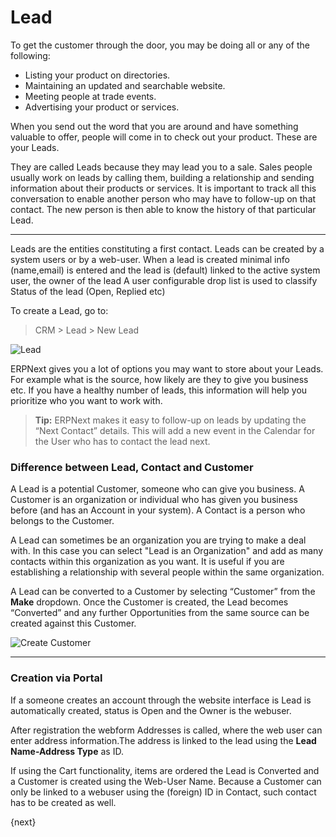 # Lead

To get the customer through the door, you may be doing all or any of the
following:

  * Listing your product on directories.
  * Maintaining an updated and searchable website.
  * Meeting people at trade events.
  * Advertising your product or services.

When you send out the word that you are around and have something valuable to
offer, people will come in to check out your product. These are your Leads.

They are called Leads because they may lead you to a sale. Sales people
usually work on leads by calling them, building a relationship and sending
information about their products or services. It is important to track all
this conversation to enable another person who may have to follow-up on that
contact. The new person is then able to know the history of that particular
Lead.

---

Leads are the  entities constituting a first contact. Leads can be created by a system users or by a web-user. When a lead is created minimal info (name,email) is entered and the lead is (default) linked to the active system user, the owner of the lead  A user configurable drop list is used to classify Status of the lead (Open, Replied etc)

To create a Lead, go to:

> CRM > Lead > New Lead

<img class="screenshot" alt="Lead" src="/docs/assets/img/crm/lead.png">

ERPNext gives you a lot of options you may want to store about your Leads. For
example what is the source, how likely are they to give you business etc. If
you have a healthy number of leads, this information will help you prioritize
who you want to work with.

> **Tip:** ERPNext makes it easy to follow-up on leads by updating the “Next
Contact” details. This will add a new event in the Calendar for the User who
has to contact the lead next.

### Difference between Lead, Contact and Customer

A Lead is a potential Customer, someone who can give you business. A Customer is an
organization or individual who has given you business before (and has an Account
in your system). A Contact is a person who belongs to the Customer.

A Lead can sometimes be an organization you are trying to make a deal with. In this case you can select "Lead is an Organization" and add as many contacts within this organization as you want.
It is useful if you are establishing a relationship with several people within the same organization.

A Lead can be converted to a Customer by selecting “Customer” from the **Make**
dropdown. Once the Customer is created, the Lead becomes “Converted” and any
further Opportunities from the same source can be created against this
Customer.

<img class="screenshot" alt="Create Customer" src="/docs/assets/img/crm/lead-to-customer.gif">

---

### Creation via Portal

If a someone creates an account through the website interface is Lead is automatically created, status is Open and the Owner is the webuser.

After registration the webform Addresses is called, where the web user can enter address information.The address is linked to the lead using the **Lead Name-Address Type** as ID.

If using the Cart functionality, items are ordered the Lead is Converted and a Customer is created using the Web-User Name. Because a Customer can only be linked to a webuser using the (foreign) ID in Contact, such contact has to be created as well.

{next}
